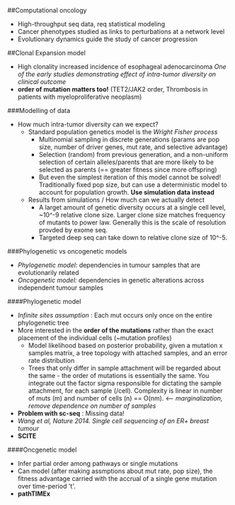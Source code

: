 ##Computational oncology  
- High-throughput seq data, req statistical modeling  
- Cancer phenotypes studied as links to perturbations at a network level  
- Evolutionary dynamics guide the study of cancer progression  

##Clonal Expansion model   
- High clonality increased incidence of esophageal adenocarcinoma *One of the early studies demonstrating effect of intra-tumor diversity on clinical outcome*    
- **order of mutation matters too!**  (TET2/JAK2 order, Thrombosis in patients with myeloproliferative neoplasm)    

###Modelling of data   
- How much intra-tumor diversity can we expect?  
	- Standard population genetics model is the *Wright Fisher process*  
		- Multinomial sampling in discrete generations (params are pop size, number of driver genes, mut rate, and selective advantage)  
		- Selection (random) from previous generation, and a non-uniform selection of certain alleles/parents that are more likely to be selected as parents (== greater fitness since more offspring)   
		- But even the simplest iteration of this model cannot be solved! Traditionally fixed pop size, but can use a deterministic model to account for population growth. **Use simulation data instead**  
	- Results from simulations / How much can we actually detect  
		- A larget amount of genetic diversity occurs at a single cell level, ~10^-9 relative clone size. Larger clone size matches frequency of mutants to power law. Generally this is the scale of resolution provded by exome seq.  
		- Targeted deep seq can take down to relative clone size of 10^-5.   

###Phylogenetic vs oncogenetic models  
- *Phylogenetic model:* dependencies in tumour samples that are evolutionarily related  
- *Oncogenetic model:* dependencies in genetic alterations across independent tumour samples  

####Phylogenetic model  
- *Infinite sites assumption* : Each mut occurs only once on the entire phylogenetic tree  
- More interested in the **order of the mutations** rather than the exact placement of the individual cells (~mutation profiles)   
	- Model likelihood based on posterior probability, given a mutation x samples matrix, a tree topology with attached samples, and an error rate distribution   
	- Trees that only differ in sample attachment will be regarded about the same - the order of mutations is essentially the same. You integrate out the factor sigma responsible for dictating the sample attachment, for each sample (/cell). Complexity is linear in number of muts (m) and number of cells (n) == O(nm). <-- *marginalization, remove dependence on number of samples*  
- **Problem with sc-seq** : Missing data!  
- *Wang et al, Nature 2014. Single cell sequencing of an ER+ breast tumour*  
- **SCITE**  

####Oncgenetic model  
- Infer partial order among pathways or single mutations  
- Can model (after making assmptions about mut rate, pop size), the fitness advantage carried with the accrual of a single gene mutation over time-period 't'.  
- **pathTIMEx**


